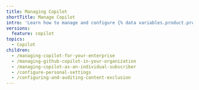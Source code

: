 ```yaml
---
title: Managing Copilot
shortTitle: Manage Copilot
intro: 'Learn how to manage and configure {% data variables.product.prodname_copilot_short %}.'
versions:
  feature: copilot
topics:
  - Copilot
children:
  - /managing-copilot-for-your-enterprise
  - /managing-github-copilot-in-your-organization
  - /managing-copilot-as-an-individual-subscriber
  - /configure-personal-settings
  - /configuring-and-auditing-content-exclusion
---
```

